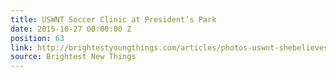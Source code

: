 ```yaml
---
title: USWNT Soccer Clinic at President’s Park
date: 2015-10-27 00:00:00 Z
position: 63
link: http://brightestyoungthings.com/articles/photos-uswnt-shebelieves-youth-clinic-at-presidents-park.htm
source: Brightest New Things
---
```


